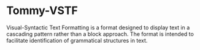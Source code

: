 # Tommy-VSTF
Visual-Syntactic Text Formatting is a format designed to display text in a cascading pattern rather than a block approach. The format is intended to facilitate identification of grammatical structures in text.
